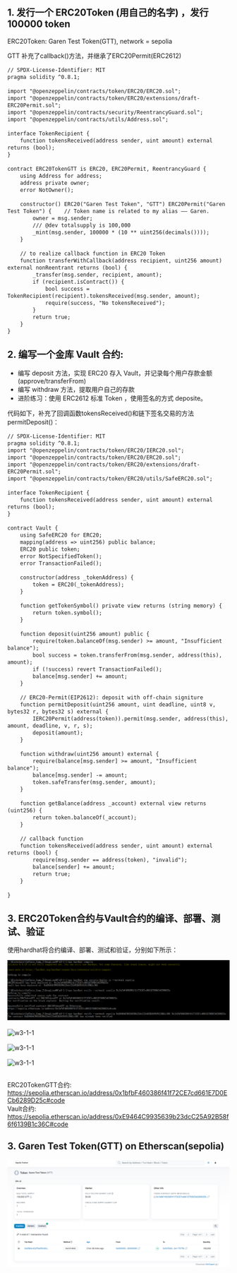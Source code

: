 ## 1. 发行一个 ERC20Token (用自己的名字) ，发行 100000 token<br>

ERC20Token: Garen Test Token(GTT), network = sepolia<br>

GTT 补充了callback()方法，并继承了ERC20Permit(ERC2612)

```solidity
// SPDX-License-Identifier: MIT
pragma solidity ^0.8.1;

import "@openzeppelin/contracts/token/ERC20/ERC20.sol";
import "@openzeppelin/contracts/token/ERC20/extensions/draft-ERC20Permit.sol";
import "@openzeppelin/contracts/security/ReentrancyGuard.sol";
import "@openzeppelin/contracts/utils/Address.sol";

interface TokenRecipient {
    function tokensReceived(address sender, uint amount) external returns (bool);
}

contract ERC20TokenGTT is ERC20, ERC20Permit, ReentrancyGuard {
    using Address for address;
    address private owner;
    error NotOwner();

    constructor() ERC20("Garen Test Token", "GTT") ERC20Permit("Garen Test Token") {    // Token name is related to my alias —— Garen.
        owner = msg.sender;
        /// @dev totalsupply is 100,000
        _mint(msg.sender, 100000 * (10 ** uint256(decimals())));
    }

    // to realize callback function in ERC20 Token
    function transferWithCallback(address recipient, uint256 amount) external nonReentrant returns (bool) {
        _transfer(msg.sender, recipient, amount);    
        if (recipient.isContract()) {                                                  
            bool success = TokenRecipient(recipient).tokensReceived(msg.sender, amount);
            require(success, "No tokensReceived");
        }
        return true;
    }
}
```
## 2. 编写一个金库 Vault 合约:

- 编写 deposit 方法，实现 ERC20 存入 Vault，并记录每个用户存款金额 (approve/transferFrom)
- 编写 withdraw 方法，提取用户自己的存款
- 进阶练习：使⽤ ERC2612 标准 Token ，使⽤签名的⽅式 deposite。

 代码如下，补充了回调函数tokensReceived()和链下签名交易的方法permitDeposit()：

```solidity
// SPDX-License-Identifier: MIT
pragma solidity ^0.8.1;
import "@openzeppelin/contracts/token/ERC20/IERC20.sol";
import "@openzeppelin/contracts/token/ERC20/ERC20.sol";
import "@openzeppelin/contracts/token/ERC20/extensions/draft-ERC20Permit.sol";
import "@openzeppelin/contracts/token/ERC20/utils/SafeERC20.sol";

interface TokenRecipient {
    function tokensReceived(address sender, uint amount) external returns (bool);
}

contract Vault {
    using SafeERC20 for ERC20;
    mapping(address => uint256) public balance;
    ERC20 public token;
    error NotSpecifiedToken();
    error TransactionFailed();

    constructor(address _tokenAddress) {
        token = ERC20(_tokenAddress);
    }

    function getTokenSymbol() private view returns (string memory) {
        return token.symbol();
    }

    function deposit(uint256 amount) public {
        require(token.balanceOf(msg.sender) >= amount, "Insufficient balance");
        bool success = token.transferFrom(msg.sender, address(this), amount);
        if (!success) revert TransactionFailed();
        balance[msg.sender] += amount;
    }

    // ERC20-Permit(EIP2612): deposit with off-chain signiture
    function permitDeposit(uint256 amount, uint deadline, uint8 v, bytes32 r, bytes32 s) external {
        IERC20Permit(address(token)).permit(msg.sender, address(this), amount, deadline, v, r, s);
        deposit(amount);
    }

    function withdraw(uint256 amount) external {
        require(balance[msg.sender] >= amount, "Insufficient balance");
        balance[msg.sender] -= amount;
        token.safeTransfer(msg.sender, amount);
    }

    function getBalance(address _account) external view returns (uint256) {
        return token.balanceOf(_account);
    }

    // callback function 
    function tokensReceived(address sender, uint amount) external returns (bool) {
        require(msg.sender == address(token), "invalid");
        balance[sender] += amount;
        return true;
    }

}
```


## 3. ERC20Token合约与Vault合约的编译、部署、测试、验证<br>

使用hardhat将合约编译、部署、测试和验证，分别如下所示：<br>


![w3-1-1](./IMG/IMG_Compile&DeployOnSepolia&Verification.png)<br><br>
![w3-1-1](./image/IMG_Test.png)<br><br>
![w3-1-1](./image/IMG_Deployed&Verified_Browser_ERC20TokenGTT.png)<br><br>
![w3-1-1](./image/IMG_Deployed&Verified_Browser_Vault.png)<br><br>

ERC20TokenGTT合约: https://sepolia.etherscan.io/address/0x1bfbF460386f41f72CE7cd661E7D0ECb6289D25c#code<br>
Vault合约: https://sepolia.etherscan.io/address/0xE9464C9935639b23dcC25A92B58f6f6139B1c36C#code<br>

## 3. Garen Test Token(GTT) on Etherscan(sepolia)

![w3-1-1](./IMG/IMG_GarenTestToken_on_Etherscan(Sepolia).png)<br><br>


